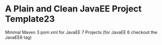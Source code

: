 A Plain and Clean JavaEE Project Template23
=====================

Minimal Maven 3 pom.xml for JavaEE 7 Projects (for JavaEE 6 checkout the JavaEE6 tag)
